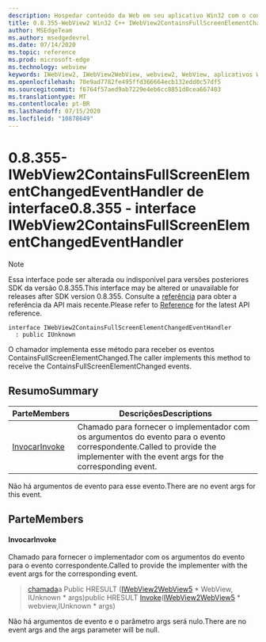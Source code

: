 ```yaml
---
description: Hospedar conteúdo da Web em seu aplicativo Win32 com o controle WebView2 do Microsoft Edge
title: 0.8.355-WebView2 Win32 C++ IWebView2ContainsFullScreenElementChangedEventHandler
author: MSEdgeTeam
ms.author: msedgedevrel
ms.date: 07/14/2020
ms.topic: reference
ms.prod: microsoft-edge
ms.technology: webview
keywords: IWebView2, IWebView2WebView, webview2, WebView, aplicativos Win32, Win32, Edge
ms.openlocfilehash: 70e9ad7782fe495ffd366664ecb132edd0c57df5
ms.sourcegitcommit: f6764f57aed9ab7229e4eb6cc8851d0cea667403
ms.translationtype: MT
ms.contentlocale: pt-BR
ms.lasthandoff: 07/15/2020
ms.locfileid: "10878649"
---
```

# <span data-ttu-id="0d751-104">0.8.355-IWebView2ContainsFullScreenElementChangedEventHandler de interface</span><span class="sxs-lookup"><span data-stu-id="0d751-104">0.8.355 - interface IWebView2ContainsFullScreenElementChangedEventHandler</span></span> 

> [!NOTE]
> <span data-ttu-id="0d751-105">Essa interface pode ser alterada ou indisponível para versões posteriores SDK da versão 0.8.355.</span><span class="sxs-lookup"><span data-stu-id="0d751-105">This interface may be altered or unavailable for releases after SDK version 0.8.355.</span></span> <span data-ttu-id="0d751-106">Consulte a [referência](../../../webview2-api-reference.md) para obter a referência da API mais recente.</span><span class="sxs-lookup"><span data-stu-id="0d751-106">Please refer to [Reference](../../../webview2-api-reference.md) for the latest API reference.</span></span>

```
interface IWebView2ContainsFullScreenElementChangedEventHandler
  : public IUnknown
```

<span data-ttu-id="0d751-107">O chamador implementa esse método para receber os eventos ContainsFullScreenElementChanged.</span><span class="sxs-lookup"><span data-stu-id="0d751-107">The caller implements this method to receive the ContainsFullScreenElementChanged events.</span></span>

## <span data-ttu-id="0d751-108">Resumo</span><span class="sxs-lookup"><span data-stu-id="0d751-108">Summary</span></span>

 <span data-ttu-id="0d751-109">Parte</span><span class="sxs-lookup"><span data-stu-id="0d751-109">Members</span></span>                        | <span data-ttu-id="0d751-110">Descrições</span><span class="sxs-lookup"><span data-stu-id="0d751-110">Descriptions</span></span>
--------------------------------|---------------------------------------------
[<span data-ttu-id="0d751-111">Invocar</span><span class="sxs-lookup"><span data-stu-id="0d751-111">Invoke</span></span>](#invoke) | <span data-ttu-id="0d751-112">Chamado para fornecer o implementador com os argumentos do evento para o evento correspondente.</span><span class="sxs-lookup"><span data-stu-id="0d751-112">Called to provide the implementer with the event args for the corresponding event.</span></span>

<span data-ttu-id="0d751-113">Não há argumentos de evento para esse evento.</span><span class="sxs-lookup"><span data-stu-id="0d751-113">There are no event args for this event.</span></span>

## <span data-ttu-id="0d751-114">Parte</span><span class="sxs-lookup"><span data-stu-id="0d751-114">Members</span></span>

#### <span data-ttu-id="0d751-115">Invocar</span><span class="sxs-lookup"><span data-stu-id="0d751-115">Invoke</span></span> 

<span data-ttu-id="0d751-116">Chamado para fornecer o implementador com os argumentos do evento para o evento correspondente.</span><span class="sxs-lookup"><span data-stu-id="0d751-116">Called to provide the implementer with the event args for the corresponding event.</span></span>

> <span data-ttu-id="0d751-117">[chamada](#invoke)a Public HRESULT ([IWebView2WebView5](IWebView2WebView5.md) \* WebView, IUnknown \* args)</span><span class="sxs-lookup"><span data-stu-id="0d751-117">public HRESULT [Invoke](#invoke)([IWebView2WebView5](IWebView2WebView5.md) \* webview,IUnknown \* args)</span></span>

<span data-ttu-id="0d751-118">Não há argumentos de evento e o parâmetro args será nulo.</span><span class="sxs-lookup"><span data-stu-id="0d751-118">There are no event args and the args parameter will be null.</span></span>

